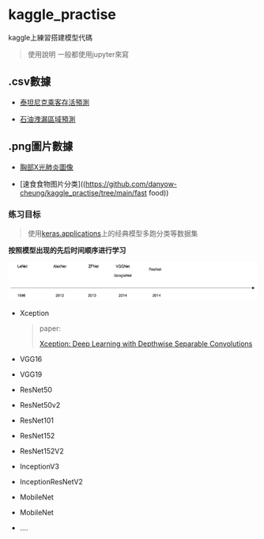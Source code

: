 # kaggle_practise
 kaggle上練習搭建模型代碼


> 使用說明
> 一般都使用jupyter來寫




## .csv數據

- [泰坦尼克乘客存活預測](https://github.com/danyow-cheung/kaggle_practise/tree/main/titanic)

- [石油洩漏區域預測](https://github.com/danyow-cheung/kaggle_practise/tree/main/oil_split)



## .png圖片數據

- [胸部X光肺炎圖像](https://github.com/danyow-cheung/kaggle_practise/tree/main/xray)

- [速食食物图片分类]((https://github.com/danyow-cheung/kaggle_practise/tree/main/fast food))



### 练习目标

> 使用[keras.applications](https://keras.io/api/applications/)上的经典模型多跑分类等数据集

**按照模型出现的先后时间顺序进行学习**

<img src='paper/cnn_history.png'>



- Xception

  > paper:
  >
  > [Xception: Deep Learning with Depthwise Separable Convolutions](https://arxiv.org/abs/1610.02357)

- VGG16

- VGG19

- ResNet50

- ResNet50v2 

- ResNet101 

- ResNet152 

- ResNet152V2

- InceptionV3

- InceptionResNetV2

- MobileNet

- MobileNet

- ....



